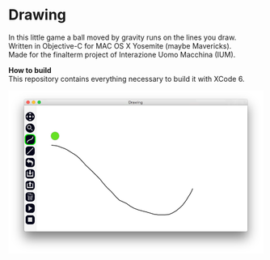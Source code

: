 # Drawing
In this little game a ball moved by gravity runs on the lines you draw.  
Written in Objective-C for MAC OS X Yosemite (maybe Mavericks).  
Made for the finalterm project of Interazione Uomo Macchina (IUM).  

**How to build**  
This repository contains everything necessary to build it with XCode 6.

![Screenshot](/screenshots/1.png)
